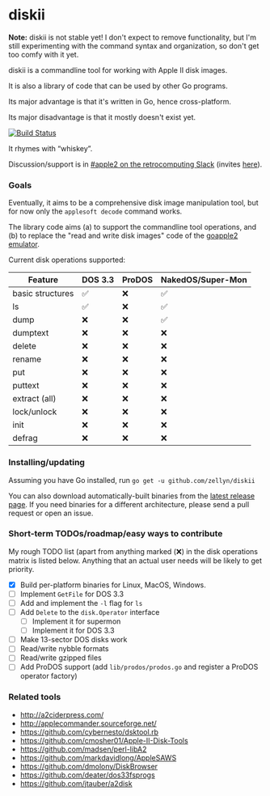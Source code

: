 diskii
======

**Note:** diskii is not stable yet! I don't expect to remove
functionality, but I'm still experimenting with the command syntax and
organization, so don't get too comfy with it yet.

diskii is a commandline tool for working with Apple II disk images.

It is also a library of code that can be used by other Go programs.

Its major advantage is that it's written in Go, hence
cross-platform.

Its major disadvantage is that it mostly doesn't exist yet.

[![Build Status](https://travis-ci.org/zellyn/diskii.svg?branch=master)](https://travis-ci.org/zellyn/diskii)

It rhymes with “whiskey”.

Discussion/support is in
[#apple2 on the retrocomputing Slack](https://retrocomputing.slack.com/messages/apple2/)
(invites [here](https://retrocomputing.herokuapp.com)).

### Goals

Eventually, it aims to be a comprehensive disk image manipulation
tool, but for now only the `applesoft decode` command works.

The library code aims (a) to support the commandline tool operations,
and (b) to replace the "read and write disk images" code of the
[goapple2 emulator](https://github.com/zellyn/goapple2).

Current disk operations supported:

| Feature          | DOS 3.3            | ProDOS | NakedOS/Super-Mon  |
| ---------------- | ------------------ | ------ | ------------------ |
| basic structures | :white_check_mark: | :x:    | :white_check_mark: |
| ls               | :white_check_mark: | :x:    | :white_check_mark: |
| dump             | :x:                | :x:    | :white_check_mark: |
| dumptext         | :x:                | :x:    | :x:                |
| delete           | :x:                | :x:    | :x:                |
| rename           | :x:                | :x:    | :x:                |
| put              | :x:                | :x:    | :x:                |
| puttext          | :x:                | :x:    | :x:                |
| extract (all)    | :x:                | :x:    | :x:                |
| lock/unlock      | :x:                | :x:    | :x:                |
| init             | :x:                | :x:    | :x:                |
| defrag           | :x:                | :x:    | :x:                |

### Installing/updating
Assuming you have Go installed, run `go get -u github.com/zellyn/diskii`

You can also download automatically-built binaries from the
[latest release
page](https://github.com/zellyn/diskii/releases/latest). If you
need binaries for a different architecture, please send a pull
request or open an issue.

### Short-term TODOs/roadmap/easy ways to contribute

My rough TODO list (apart from anything marked (:x:) in the disk
operations matrix is listed below. Anything that an actual user needs
will be likely to get priority.

- [x] Build per-platform binaries for Linux, MacOS, Windows.
- [ ] Implement `GetFile` for DOS 3.3
- [ ] Add and implement the `-l` flag for `ls`
- [ ] Add `Delete` to the `disk.Operator` interface
  - [ ] Implement it for supermon
  - [ ] Implement it for DOS 3.3
- [ ] Make 13-sector DOS disks work
- [ ] Read/write nybble formats
- [ ] Read/write gzipped files
- [ ] Add ProDOS support (add `lib/prodos/prodos.go` and register a ProDOS operator factory)

### Related tools

- http://a2ciderpress.com/
- http://applecommander.sourceforge.net/
- https://github.com/cybernesto/dsktool.rb
- https://github.com/cmosher01/Apple-II-Disk-Tools
- https://github.com/madsen/perl-libA2
- https://github.com/markdavidlong/AppleSAWS
- https://github.com/dmolony/DiskBrowser
- https://github.com/deater/dos33fsprogs
- https://github.com/jtauber/a2disk
